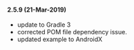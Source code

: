 #### 2.5.9 (21-Mar-2019)
- update to Gradle 3
- corrected POM file dependency issue. 
- updated example to AndroidX
 

